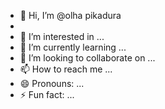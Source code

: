 - 👋 Hi, I’m @olha pikadura
- 
- 👀 I’m interested in ...
- 🌱 I’m currently learning ...
- 💞️ I’m looking to collaborate on ...
- 📫 How to reach me ...
- 😄 Pronouns: ...
- ⚡ Fun fact: ...

<!---
olhaapicada/olhaapicada is a ✨ special ✨ repository because its `README.md` (this file) appears on your GitHub profile.
You can click the Preview link to take a look at your changes.
--->
